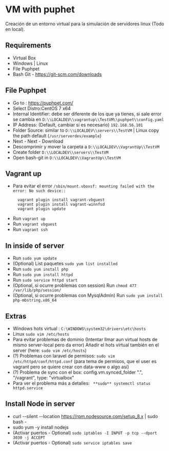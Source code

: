 # VM with puphet

Creación de un entorno virtual para la simulación de servidores linux (Todo en local).

## Requirements
* Virtual Box
* Windows | Linux
* File Puphpet
* Bash Git - https://git-scm.com/downloads
## File Puphpet
* Go to : <a href="https://puphpet.com/" target="__black">https://puphpet.com/</a> 
* Select Distro:CentOS 7 x64
* Internal Identifier: debe ser diferente de los que ya tienes, si sale error se cambia en `D:\\LOCALDEV\\vagrantup\\TestVM\\puphpet\\config.yaml`
* IP Address: (Default, cambiar si es necesario) `192.168.56.101`
* Folder Source: similar to `D:\\LOCALDEV\\servers\\TestVM`  |  Linux  copy the path default (`/usr/serverdev/example`)
* Next - Next - Download
* Descomprimir y mover la carpeta a `D:\\LOCALDEV\\VagrantUp\\TestVM`
* Create folder `D:\\LOCALDEV\\servers\\TestVM`
* Open bash-git in `D:\\LOCALDEV\\VagrantUp\\TestVM`

## Vagrant up
* Para evitar el error `/sbin/mount.vboxsf: mounting failed with the error: No such device::`
  ```    
    vagrant plugin install vagrant-vbguest
    vagrant plugin install vagrant-winnfsd  
    vagrant plugin update
   ```
* Run  `vagrant up `
* Run `vagrant vbguest`
* Run  `vagrant ssh ` 

## In inside of server
* Run `sudo yum update`
* (Optional) List paquetes `sudo yum list installed`
* Run `sudo yum install php`
* Run `sudo yum install httpd`
* Run `sudo service httpd start`
* (Optional, si ocurre problemas con session) Run `chmod 477 /var/lib/php/session/`  
* (Optional, si ocurre problemas con MysqlAdmin) Run `sudo yum install php-mbstring.x86_64` 


## Extras
* Windows hots virtual : `C:\WINDOWS\system32\drivers\etc\hosts`
* Linux `sudo vim /etc/hosts`
* Para evitar problemas de dominio (Intentar llmar aun virtual hosts de mismo server-local pero da error) Añadir el hots virtual también en el server (here: `sudo vim /etc/hosts`)
* (?) Problemas con laravel de permisos: `sudo vim  /etc/httpd/conf/httpd.conf`  (para tema de permisos, que el user es vagrant pero se quiere crear con data-www o algo así)
* (?) Problema de sync con el box:  config.vm.synced_folder ".", "/vagrant", type: "virtualbox"
* Para ver el problema más a detalles: ` **sudo** systemctl status httpd.service`

## Install Node in server
* curl --silent --location https://rpm.nodesource.com/setup_8.x | sudo bash -
* sudo yum -y install nodejs
* (Activar puertos - Optional) `sudo iptables -I INPUT -p tcp --dport 3030 -j ACCEPT`
* (Activar puertos - Optional) `sudo service iptables save`
